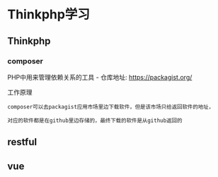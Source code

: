# Thinkphp学习

## Thinkphp

### composer

PHP中用来管理依赖关系的工具 - 仓库地址: https://packagist.org/

工作原理

    composer可以去packagist应用市场里边下载软件，但是该市场只给返回软件的地址，

    对应的软件都是在github里边存储的，最终下载的软件是从github返回的

## restful

## vue
